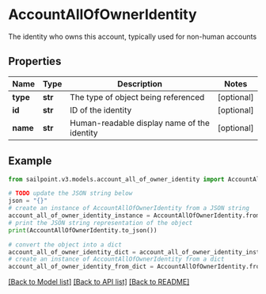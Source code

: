 # AccountAllOfOwnerIdentity

The identity who owns this account, typically used for non-human accounts

## Properties

Name | Type | Description | Notes
------------ | ------------- | ------------- | -------------
**type** | **str** | The type of object being referenced | [optional] 
**id** | **str** | ID of the identity | [optional] 
**name** | **str** | Human-readable display name of the identity | [optional] 

## Example

```python
from sailpoint.v3.models.account_all_of_owner_identity import AccountAllOfOwnerIdentity

# TODO update the JSON string below
json = "{}"
# create an instance of AccountAllOfOwnerIdentity from a JSON string
account_all_of_owner_identity_instance = AccountAllOfOwnerIdentity.from_json(json)
# print the JSON string representation of the object
print(AccountAllOfOwnerIdentity.to_json())

# convert the object into a dict
account_all_of_owner_identity_dict = account_all_of_owner_identity_instance.to_dict()
# create an instance of AccountAllOfOwnerIdentity from a dict
account_all_of_owner_identity_from_dict = AccountAllOfOwnerIdentity.from_dict(account_all_of_owner_identity_dict)
```
[[Back to Model list]](../README.md#documentation-for-models) [[Back to API list]](../README.md#documentation-for-api-endpoints) [[Back to README]](../README.md)


